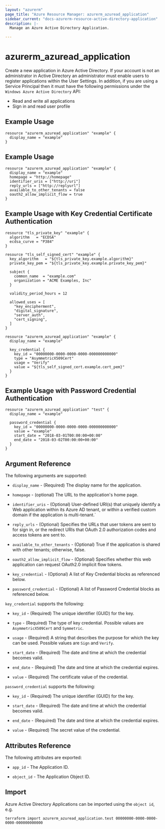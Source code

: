 ```yaml
---
layout: "azurerm"
page_title: "Azure Resource Manager: azurerm_azuread_application"
sidebar_current: "docs-azurerm-resource-active-directory-application"
description: |-
  Manage an Azure Active Directory Application.

---
```


# azurerm_azuread_application

Create a new application in Azure Active Directory. If your account is not an administrator in Active Directory an administrator must enable users to register applications within the User Settings. In addition, if you are using a Service Principal then it must have the following permissions under the `Windows Azure Active Directory` API:

* Read and write all applications
* Sign in and read user profile

## Example Usage

```hcl
resource "azurerm_azuread_application" "example" {
  display_name = "example"
}
```

## Example Usage

```hcl
resource "azurerm_azuread_application" "example" {
  display_name = "example"
  homepage = "http://homepage"
  identifier_uris = ["http://uri"]
  reply_urls = ["http://replyurl"]
  available_to_other_tenants = false
  oauth2_allow_implicit_flow = true
}
```

## Example Usage with Key Credential Certificate Authentication

```hcl
resource "tls_private_key" "example" {
  algorithm   = "ECDSA"
  ecdsa_curve = "P384"
}

resource "tls_self_signed_cert" "example" {
  key_algorithm   = "${tls_private_key.example.algorithm}"
  private_key_pem = "${tls_private_key.example.private_key_pem}"

  subject {
    common_name  = "example.com"
    organization = "ACME Examples, Inc"
  }

  validity_period_hours = 12

  allowed_uses = [
    "key_encipherment",
    "digital_signature",
    "server_auth",
    "cert_signing",
  ]
}

resource "azurerm_azuread_application" "example" {
  display_name = "example"

  key_credential {
    key_id = "00000000-0000-0000-0000-000000000000"
    type = "AsymmetricX509Cert"
    usage = "Verify"
    value = "${tls_self_signed_cert.example.cert_pem}"
  }
}
```

## Example Usage with Password Credential Authentication

```hcl
resource "azurerm_azuread_application" "test" {
  display_name = "example"

  password_credential {
    key_id = "00000000-0000-0000-0000-000000000000"
    value = "example"
    start_date = "2018-03-01T00:00:00+00:00"
    end_date = "2018-03-02T00:00:00+00:00"
  }
}
```

## Argument Reference

The following arguments are supported:

* `display_name` - (Required) The display name for the application.

* `homepage` - (optional) The URL to the application's home page.

* `identifier_uris` - (Optional) User-defined URI(s) that uniquely identify a Web application within its Azure AD tenant, or within a verified custom domain if the application is multi-tenant.`

* `reply_urls` - (Optional) Specifies the URLs that user tokens are sent to for sign in, or the redirect URIs that OAuth 2.0 authorization codes and access tokens are sent to.

* `available_to_other_tenants` - (Optional) True if the application is shared with other tenants; otherwise, false.

* `oauth2_allow_implicit_flow` - (Optional) Specifies whether this web application can request OAuth2.0 implicit flow tokens.

* `key_credential` - (Optional) A list of Key Credential blocks as referenced below.

* `password_credential` - (Optional) A list of Password Credential blocks as referenced below.

`key_credential` supports the following:

* `key_id` - (Required) The unique identifier (GUID) for the key.

* `type` - (Required) The type of key credential. Possible values are `AsymmetricX509Cert` and `Symmetric`.

* `usage` - (Required) A string that describes the purpose for which the key can be used. Possible values are `Sign` and `Verify`.

* `start_date` - (Required) The date and time at which the credential becomes valid.

* `end_date` - (Required) The date and time at which the credential expires.

* `value` - (Required) The certificate value of the credential.

`password_credential` supports the following:

* `key_id` - (Required) The unique identifier (GUID) for the key.

* `start_date` - (Required) The date and time at which the credential becomes valid.

* `end_date` - (Required) The date and time at which the credential expires.

* `value` - (Required) The secret value of the credential.

## Attributes Reference

The following attributes are exported:

* `app_id` - The Application ID.

* `object_id` - The Application Object ID.

## Import

Azure Active Directory Applications can be imported using the `object id`, e.g.

```shell
terraform import azurerm_azuread_application.test 00000000-0000-0000-0000-000000000000
```
